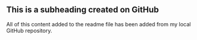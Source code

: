 ## This is a subheading created on GitHub

All of this content added to the readme file has been added from my local GitHub repository.